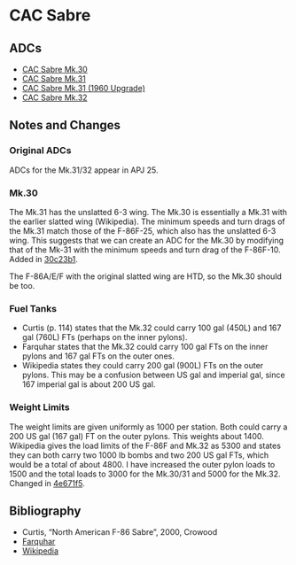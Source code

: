 # CAC Sabre

## ADCs

- [CAC Sabre Mk.30](Avon%20Sabre%20Mk.30.json)
- [CAC Sabre Mk.31](Avon%20Sabre%20Mk.31.json)
- [CAC Sabre Mk.31 (1960 Upgrade)](Avon%20Sabre%20Mk.31%20(1960%20Upgrade).json)
- [CAC Sabre Mk.32](Avon%20Sabre%20Mk.32.json)

## Notes and Changes

### Original ADCs

ADCs for the Mk.31/32 appear in APJ 25.

### Mk.30

The Mk.31 has the unslatted 6-3 wing. The Mk.30 is essentially a Mk.31 with the earlier slatted wing (Wikipedia). The minimum speeds and turn drags of the Mk.31 match those of the F-86F-25, which also has the unslatted 6-3 wing. This suggests that we can create an ADC for the Mk.30 by modifying that of the Mk-31 with the minimum speeds and turn drag of the F-86F-10. Added in [30c23b1](https://github.com/alanwatsonforster/glass/commit/30c23b11cc4ed029e767ed874b547de33682565e).

The F-86A/E/F with the original slatted wing are HTD, so the Mk.30 should be too.

### Fuel Tanks

- Curtis (p. 114) states that the Mk.32 could carry 100 gal (450L) and 167 gal (760L) FTs (perhaps on the inner pylons).
- Farquhar states that the Mk.32 could carry 100 gal FTs on the inner pylons and 167 gal FTs on the outer ones.
- Wikipedia states they could carry 200 gal (900L) FTs on the outer pylons. This may be a confusion between US gal and imperial gal, since 167 imperial gal is about 200 US gal.

### Weight Limits

The weight limits are given uniformly as 1000 per station. Both could carry a 200 US gal (167 gal) FT on the outer pylons. This weights about 1400. Wikipedia gives the load limits of the F-86F and Mk.32 as 5300 and states they can both carry two 1000 lb bombs and two 200 US gal FTs, which would be a total of about 4800. I have increased the outer pylon loads to 1500 and the total loads to 3000 for the Mk.30/31 and 5000 for the Mk.32. Changed in [4e671f5](https://github.com/alanwatsonforster/glass/commit/4e671f5974b0aa8a0f535c2bb0911aee836a6f86).

## Bibliography

- Curtis, “North American F-86 Sabre”, 2000, Crowood
- [Farquhar](http://www.adf-serials.com.au/research/avon-sabre.pdf)
- [Wikipedia](https://en.wikipedia.org/wiki/CAC_Sabre)